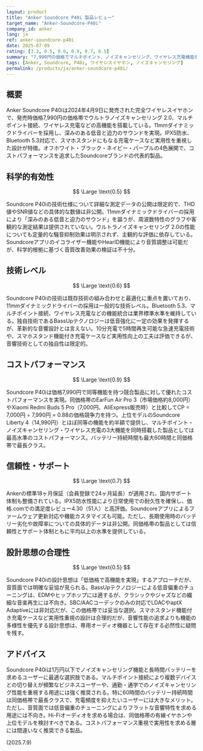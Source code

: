 ```yaml
---
layout: product
title: "Anker Soundcore P40i 製品レビュー"
target_name: "Anker-Soundcore-P40i"
company_id: anker
lang: ja
ref: anker-soundcore-p40i
date: 2025-07-09
rating: [3.2, 0.5, 0.6, 0.9, 0.7, 0.5]
summary: "7,990円の価格でマルチポイント、ノイズキャンセリング、ワイヤレス充電機能を搭載した完全ワイヤレスイヤホン。バッテリー持続時間と実用性能は優秀だが、音質面では低音偏重のチューニングでフラットな音響特性を求める用途には不向き"
tags: [Anker, Soundcore, P40i, ワイヤレスイヤホン, ノイズキャンセリング]
permalink: /products/ja/anker-soundcore-p40i/
---
```


## 概要

Anker Soundcore P40iは2024年4月9日に発売された完全ワイヤレスイヤホンで、発売時価格7,990円の価格帯でウルトラノイズキャンセリング 2.0、マルチポイント接続、ワイヤレス充電などの高機能を搭載している。11mmダイナミックドライバーを採用し、深みのある低音と迫力のサウンドを実現。IPX5防水、Bluetooth 5.3対応で、スマホスタンドにもなる充電ケースなど実用性を重視した設計が特徴。オフホワイト・ブラック・ネイビー・パープルの4色展開で、コストパフォーマンスを追求したSoundcoreブランドの代表的製品。

## 科学的有効性

$$ \Large \text{0.5} $$

Soundcore P40iの技術仕様について詳細な測定データの公開は限定的で、THD値やSNR値などの具体的な数値は非公開。11mmダイナミックドライバーの採用により「深みのある低音と迫力のサウンド」を謳うが、周波数特性のグラフや客観的な測定結果は提供されていない。ウルトラノイズキャンセリング 2.0の性能についても定量的な騒音抑制効果は明示されず、主観的な評価に依存している。Soundcoreアプリのイコライザー機能やHearID機能により音質調整は可能だが、科学的根拠に基づく音質改善効果の検証は不十分。

## 技術レベル

$$ \Large \text{0.6} $$

Soundcore P40iの技術は既存技術の組み合わせと最適化に重点を置いており、11mmダイナミックドライバーの採用は一般的な技術レベル。Bluetooth 5.3、マルチポイント接続、ワイヤレス充電などの機能統合は業界標準水準を維持している。独自技術であるBassUpテクノロジーは低音強化に一定の効果を発揮するが、革新的な音響設計とは言えない。10分充電で5時間再生可能な急速充電技術や、スマホスタンド機能付き充電ケースなど実用性向上の工夫は評価できるが、音響技術としての独自性は限定的。

## コストパフォーマンス

$$ \Large \text{0.9} $$

Soundcore P40iは価格7,990円で同等機能を持つ競合製品に対して優れたコストパフォーマンスを実現。同価格帯のEarFun Air Pro 3（市場価格約8,000円）やXiaomi Redmi Buds 5 Pro（7,000円、AliExpress販売時）と比較してCP = 7,000円 ÷ 7,990円 = 0.88の価格競争力を持つ。上位モデルのSoundcore Liberty 4（14,990円）とほぼ同等の機能を約半額で提供し、マルチポイント・ノイズキャンセリング・ワイヤレス充電の3大機能を同時搭載した製品としては最高水準のコストパフォーマンス。バッテリー持続時間も最大60時間と同価格帯で最長クラス。

## 信頼性・サポート

$$ \Large \text{0.7} $$

Ankerの標準18ヶ月保証（会員登録で24ヶ月延長）が適用され、国内サポート体制も整備されている。IPX5防水性能により日常使用での耐久性を確保し、価格.comでの満足度レビュー4.30（51人）と高評価。Soundcoreアプリによるファームウェア更新対応や機能カスタマイズも可能。ただし、長期使用時のバッテリー劣化や故障率についての具体的データは非公開。同価格帯の製品としては信頼性とサポート体制ともに平均以上の水準を提供している。

## 設計思想の合理性

$$ \Large \text{0.5} $$

Soundcore P40iの設計思想は「低価格で高機能を実現」するアプローチだが、音質面では明確な妥協が見られる。BassUpテクノロジーによる低音偏重のチューニングは、EDMやヒップホップには適するが、クラシックやジャズなどの繊細な音楽再生には不向き。SBC/AACコーデックのみの対応でLDACやaptX Adaptiveには非対応だが、この価格帯では妥当な選択。スマホスタンド機能付き充電ケースなど実用性重視の設計は合理的だが、音響性能の追求よりも機能の多様性を優先する設計思想は、専用オーディオ機器として存在する必然性に疑問を残す。

## アドバイス

Soundcore P40iは1万円以下でノイズキャンセリング機能と長時間バッテリーを求めるユーザーに最適な選択肢である。マルチポイント接続により複数デバイスとの切り替えが頻繁なビジネスユーザーや、通勤・通学でのノイズキャンセリング性能を重視する用途には強く推奨される。特に60時間のバッテリー持続時間は同価格帯で最長クラスで、充電頻度を抑えたいユーザーには大きなメリット。ただし、音質面では低音偏重のチューニングによりフラットな音響特性を求める用途には不向き。Hi-Fiオーディオを求める場合は、同価格帯の有線イヤホンや上位モデルを検討すべきである。コストパフォーマンス重視で実用性を求める層には間違いなく推奨できる製品。

(2025.7.9)
